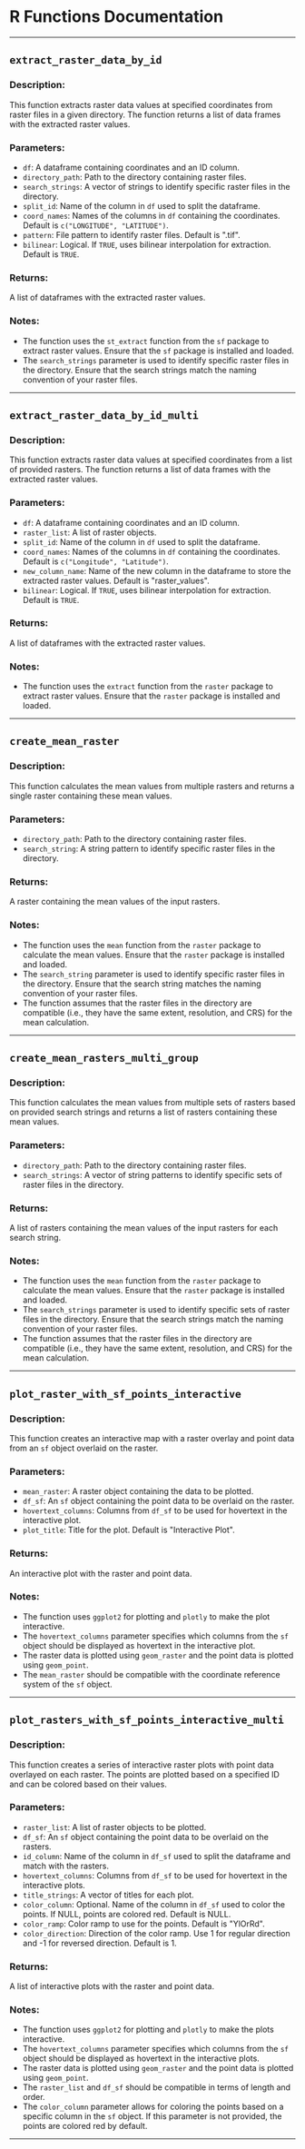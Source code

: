 # R Functions Documentation

---

## `extract_raster_data_by_id`

### Description:
This function extracts raster data values at specified coordinates from raster files in a given directory. The function returns a list of data frames with the extracted raster values.

### Parameters:
- `df`: A dataframe containing coordinates and an ID column.
- `directory_path`: Path to the directory containing raster files.
- `search_strings`: A vector of strings to identify specific raster files in the directory.
- `split_id`: Name of the column in `df` used to split the dataframe.
- `coord_names`: Names of the columns in `df` containing the coordinates. Default is `c("LONGITUDE", "LATITUDE")`.
- `pattern`: File pattern to identify raster files. Default is ".tif".
- `bilinear`: Logical. If `TRUE`, uses bilinear interpolation for extraction. Default is `TRUE`.

### Returns:
A list of dataframes with the extracted raster values.

### Notes:
- The function uses the `st_extract` function from the `sf` package to extract raster values. Ensure that the `sf` package is installed and loaded.
- The `search_strings` parameter is used to identify specific raster files in the directory. Ensure that the search strings match the naming convention of your raster files.

---

## `extract_raster_data_by_id_multi`

### Description:
This function extracts raster data values at specified coordinates from a list of provided rasters. The function returns a list of data frames with the extracted raster values.

### Parameters:
- `df`: A dataframe containing coordinates and an ID column.
- `raster_list`: A list of raster objects.
- `split_id`: Name of the column in `df` used to split the dataframe.
- `coord_names`: Names of the columns in `df` containing the coordinates. Default is `c("Longitude", "Latitude")`.
- `new_column_name`: Name of the new column in the dataframe to store the extracted raster values. Default is "raster_values".
- `bilinear`: Logical. If `TRUE`, uses bilinear interpolation for extraction. Default is `TRUE`.

### Returns:
A list of dataframes with the extracted raster values.

### Notes:
- The function uses the `extract` function from the `raster` package to extract raster values. Ensure that the `raster` package is installed and loaded.

---

## `create_mean_raster`

### Description:
This function calculates the mean values from multiple rasters and returns a single raster containing these mean values.

### Parameters:
- `directory_path`: Path to the directory containing raster files.
- `search_string`: A string pattern to identify specific raster files in the directory.

### Returns:
A raster containing the mean values of the input rasters.

### Notes:
- The function uses the `mean` function from the `raster` package to calculate the mean values. Ensure that the `raster` package is installed and loaded.
- The `search_string` parameter is used to identify specific raster files in the directory. Ensure that the search string matches the naming convention of your raster files.
- The function assumes that the raster files in the directory are compatible (i.e., they have the same extent, resolution, and CRS) for the mean calculation.

---

## `create_mean_rasters_multi_group`

### Description:
This function calculates the mean values from multiple sets of rasters based on provided search strings and returns a list of rasters containing these mean values.

### Parameters:
- `directory_path`: Path to the directory containing raster files.
- `search_strings`: A vector of string patterns to identify specific sets of raster files in the directory.

### Returns:
A list of rasters containing the mean values of the input rasters for each search string.

### Notes:
- The function uses the `mean` function from the `raster` package to calculate the mean values. Ensure that the `raster` package is installed and loaded.
- The `search_strings` parameter is used to identify specific sets of raster files in the directory. Ensure that the search strings match the naming convention of your raster files.
- The function assumes that the raster files in the directory are compatible (i.e., they have the same extent, resolution, and CRS) for the mean calculation.

---

## `plot_raster_with_sf_points_interactive`

### Description:
This function creates an interactive map with a raster overlay and point data from an `sf` object overlaid on the raster.

### Parameters:
- `mean_raster`: A raster object containing the data to be plotted.
- `df_sf`: An `sf` object containing the point data to be overlaid on the raster.
- `hovertext_columns`: Columns from `df_sf` to be used for hovertext in the interactive plot.
- `plot_title`: Title for the plot. Default is "Interactive Plot".

### Returns:
An interactive plot with the raster and point data.

### Notes:
- The function uses `ggplot2` for plotting and `plotly` to make the plot interactive.
- The `hovertext_columns` parameter specifies which columns from the `sf` object should be displayed as hovertext in the interactive plot.
- The raster data is plotted using `geom_raster` and the point data is plotted using `geom_point`.
- The `mean_raster` should be compatible with the coordinate reference system of the `sf` object.

---
## `plot_rasters_with_sf_points_interactive_multi`

### Description:
This function creates a series of interactive raster plots with point data overlayed on each raster. The points are plotted based on a specified ID and can be colored based on their values.

### Parameters:
- `raster_list`: A list of raster objects to be plotted.
- `df_sf`: An `sf` object containing the point data to be overlaid on the rasters.
- `id_column`: Name of the column in `df_sf` used to split the dataframe and match with the rasters.
- `hovertext_columns`: Columns from `df_sf` to be used for hovertext in the interactive plots.
- `title_strings`: A vector of titles for each plot.
- `color_column`: Optional. Name of the column in `df_sf` used to color the points. If NULL, points are colored red. Default is NULL.
- `color_ramp`: Color ramp to use for the points. Default is "YlOrRd".
- `color_direction`: Direction of the color ramp. Use 1 for regular direction and -1 for reversed direction. Default is 1.

### Returns:
A list of interactive plots with the raster and point data.

### Notes:
- The function uses `ggplot2` for plotting and `plotly` to make the plots interactive.
- The `hovertext_columns` parameter specifies which columns from the `sf` object should be displayed as hovertext in the interactive plots.
- The raster data is plotted using `geom_raster` and the point data is plotted using `geom_point`.
- The `raster_list` and `df_sf` should be compatible in terms of length and order.
- The `color_column` parameter allows for coloring the points based on a specific column in the `sf` object. If this parameter is not provided, the points are colored red by default.

---














